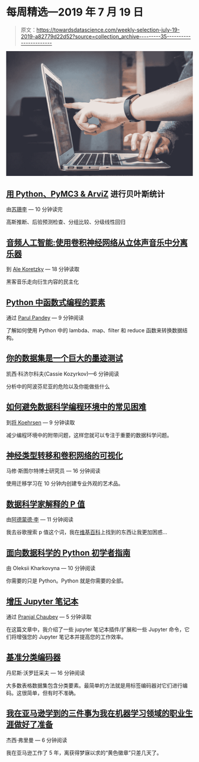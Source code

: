 # 每周精选—2019 年 7 月 19 日

> 原文：<https://towardsdatascience.com/weekly-selection-july-19-2019-a82779d22d52?source=collection_archive---------35----------------------->

![](img/58a9ee5d1da5d61ea2d312dcc910eeef.png)

## [用 Python、PyMC3 & ArviZ](/hands-on-bayesian-statistics-with-python-pymc3-arviz-499db9a59501) 进行贝叶斯统计

由[苏珊李](https://medium.com/u/731d8566944a?source=post_page-----a82779d22d52--------------------------------) — 10 分钟读完

高斯推断、后验预测检查、分组比较、分级线性回归

## [音频人工智能:使用卷积神经网络从立体声音乐中分离乐器](/audio-ai-isolating-instruments-from-stereo-music-using-convolutional-neural-networks-584ababf69de)

到 [Ale Koretzky](https://medium.com/u/1a05d06f496d?source=post_page-----a82779d22d52--------------------------------) — 18 分钟读取

黑客音乐走向衍生内容的民主化

## [Python 中函数式编程的要素](/elements-of-functional-programming-in-python-1b295ea5bbe0)

通过 [Parul Pandey](https://medium.com/u/7053de462a28?source=post_page-----a82779d22d52--------------------------------) — 9 分钟阅读

了解如何使用 Python 中的 lambda、map、filter 和 reduce 函数来转换数据结构。

## [你的数据集是一个巨大的墨迹测试](/your-dataset-is-a-giant-inkblot-test-b9bf4c53eec5)

凯西·科济尔科夫(Cassie Kozyrkov)—6 分钟阅读

分析中的阿波芬尼亚的危险以及你能做些什么

## [如何避免数据科学编程环境中的常见困难](/how-to-avoid-common-difficulties-in-your-data-science-programming-environment-1b78af2977df)

到[将 Koehrsen](https://medium.com/u/e2f299e30cb9?source=post_page-----a82779d22d52--------------------------------) — 9 分钟读取

减少编程环境中的附带问题，这样您就可以专注于重要的数据科学问题。

## [神经类型转移和卷积网络的可视化](/neural-style-transfer-and-visualization-of-convolutional-networks-7362f6cf4b9b)

马修·斯图尔特博士研究员 — 16 分钟阅读

使用迁移学习在 10 分钟内创建专业外观的艺术品。

## [数据科学家解释的 P 值](/p-values-explained-by-data-scientist-f40a746cfc8)

由[阿德蒙德·李](https://medium.com/u/7cfb1b8791bb?source=post_page-----a82779d22d52--------------------------------) — 11 分钟阅读

我去谷歌搜索 p 值这个词，我在[维基百科](https://en.wikipedia.org/wiki/P-value?source=post_page---------------------------)上找到的东西让我更加困惑…

## [面向数据科学的 Python 初学者指南](/a-beginners-guide-to-python-for-data-science-60ef022b7b67)

由 Oleksii Kharkovyna — 10 分钟阅读

你需要的只是 Python。Python 就是你需要的全部。

## [增压 Jupyter 笔记本](/supercharging-jupyter-notebooks-e22f5ad7ca18)

通过 [Pranjal Chaubey](https://medium.com/u/94eb6ddcedb9?source=post_page-----a82779d22d52--------------------------------) — 5 分钟读取

在这篇文章中，我介绍了一些 jupyter 笔记本插件/扩展和一些 Jupyter 命令，它们将增强您的 Jupyter 笔记本并提高您的工作效率。

## [基准分类编码器](/benchmarking-categorical-encoders-9c322bd77ee8)

丹尼斯·沃罗廷采夫 — 16 分钟阅读

大多数表格数据集包含分类要素。最简单的方法就是用标签编码器对它们进行编码。这很简单，但有时不准确。

## [我在亚马逊学到的三件事为我在机器学习领域的职业生涯做好了准备](/three-things-i-learned-at-amazon-that-prepared-me-for-a-career-in-machine-learning-63b6dae5bc5)

杰西·弗里曼 — 6 分钟阅读

我在亚马逊工作了 5 年，离获得梦寐以求的“黄色徽章”只差几天了。